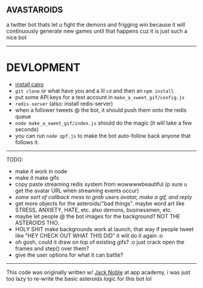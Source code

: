AVASTAROIDS
-----------------------------

a twitter bot thats let u fight the demons and frigging win because it will continuously generate new games until that happens cuz it is just such a nice bot

-------------------------

# DEVLOPMENT

- [install cairo](https://github.com/Automattic/node-canvas/wiki)
- `git clone` or what have you and a lil `cd` and then an `npm install`
- put some API keys for a test account in `make_a_sweet_gif/config.js`
- `redis-server` (also: install redis-server)
- when a follower tweets @ the bot, it should push them onto the redis queue
- `node make_a_sweet_gif/index.js` should do the magic (it will take a few seconds)
- you can run `node qpf.js` to make the bot auto-follow back anyone that follows it. 

-------------------------

TODO:
- make it work in node
- make it make gifs
- copy paste streaming redis system from wowwwwbeautiful (p sure u get the avatar URL when streaming events occur)
- *some sort of callback mess to grab users avatar, make a gif, and reply* 
- get more objects for the asteroids/"bad things". maybe word art like STRESS, ANXIETY, HATE, etc. also demons,  businessmen, etc.
- maybe let people @ the bot images for the background? NOT THE ASTEROIDS THO.  
- HOLY SHIT make backgrounds work at launch, that way if people tweet like "HEY CHECK OUT WHAT THIS DID" it will do it again :o
- oh gosh, could it draw on top of existing gifs? :o just crack open the frames and step() over them? 
- give the user options for what it can battle?
--------------------------------

This code was originally written w/ [Jack Noble](https://github.com/jacknoble/asteroids) at app academy, 
i was just too lazy to re-write the basic asteroids logic for this bot lol
